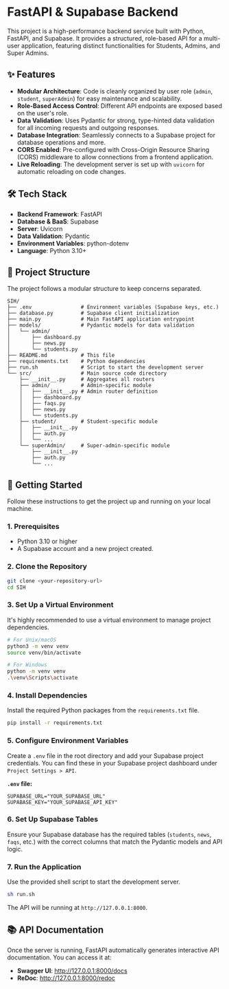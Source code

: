 # FastAPI & Supabase Backend

This project is a high-performance backend service built with Python, FastAPI, and Supabase. It provides a structured, role-based API for a multi-user application, featuring distinct functionalities for Students, Admins, and Super Admins.

## ✨ Features

- **Modular Architecture**: Code is cleanly organized by user role (`admin`, `student`, `superAdmin`) for easy maintenance and scalability.
- **Role-Based Access Control**: Different API endpoints are exposed based on the user's role.
- **Data Validation**: Uses Pydantic for strong, type-hinted data validation for all incoming requests and outgoing responses.
- **Database Integration**: Seamlessly connects to a Supabase project for database operations and more.
- **CORS Enabled**: Pre-configured with Cross-Origin Resource Sharing (CORS) middleware to allow connections from a frontend application.
- **Live Reloading**: The development server is set up with `uvicorn` for automatic reloading on code changes.

## 🛠️ Tech Stack

- **Backend Framework**: FastAPI
- **Database & BaaS**: Supabase
- **Server**: Uvicorn
- **Data Validation**: Pydantic
- **Environment Variables**: python-dotenv
- **Language**: Python 3.10+

## 📂 Project Structure

The project follows a modular structure to keep concerns separated.

```
SIH/
├── .env                # Environment variables (Supabase keys, etc.)
├── database.py         # Supabase client initialization
├── main.py             # Main FastAPI application entrypoint
├── models/             # Pydantic models for data validation
│   └── admin/
│       ├── dashboard.py
│       ├── news.py
│       └── students.py
├── README.md           # This file
├── requirements.txt    # Python dependencies
├── run.sh              # Script to start the development server
└── src/                # Main source code directory
    ├── __init__.py     # Aggregates all routers
    ├── admin/          # Admin-specific module
    │   ├── __init__.py # Admin router definition
    │   ├── dashboard.py
    │   ├── faqs.py
    │   ├── news.py
    │   └── students.py
    ├── student/        # Student-specific module
    │   ├── __init__.py
    │   ├── auth.py
    │   └── ...
    └── superAdmin/     # Super-admin-specific module
        ├── __init__.py
        ├── auth.py
        └── ...
```

## 🚀 Getting Started

Follow these instructions to get the project up and running on your local machine.

### 1. Prerequisites

- Python 3.10 or higher
- A Supabase account and a new project created.

### 2. Clone the Repository

```bash
git clone <your-repository-url>
cd SIH
```

### 3. Set Up a Virtual Environment

It's highly recommended to use a virtual environment to manage project dependencies.

```bash
# For Unix/macOS
python3 -m venv venv
source venv/bin/activate

# For Windows
python -m venv venv
.\venv\Scripts\activate
```

### 4. Install Dependencies

Install the required Python packages from the `requirements.txt` file.

```bash
pip install -r requirements.txt
```

### 5. Configure Environment Variables

Create a `.env` file in the root directory and add your Supabase project credentials. You can find these in your Supabase project dashboard under `Project Settings > API`.

**`.env` file:**
```
SUPABASE_URL="YOUR_SUPABASE_URL"
SUPABASE_KEY="YOUR_SUPABASE_API_KEY"
```

### 6. Set Up Supabase Tables

Ensure your Supabase database has the required tables (`students`, `news`, `faqs`, etc.) with the correct columns that match the Pydantic models and API logic.

### 7. Run the Application

Use the provided shell script to start the development server.

```bash
sh run.sh
```

The API will be running at `http://127.0.0.1:8000`.

## 📚 API Documentation

Once the server is running, FastAPI automatically generates interactive API documentation. You can access it at:

- **Swagger UI**: http://127.0.0.1:8000/docs
- **ReDoc**: http://127.0.0.1:8000/redoc